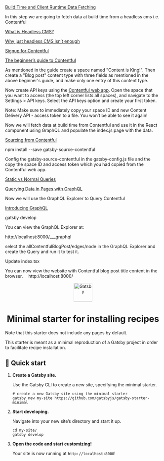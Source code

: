 [Build Time and Client Runtime Data Fetching](https://www.gatsbyjs.com/docs/data-fetching/)

In this step we are going to fetch data at build time from a headless cms i.e. Contentful

[What is Headless CMS?](https://www.contentful.com/r/knowledgebase/what-is-headless-cms/)

[Why just headless CMS isn’t enough](https://www.contentful.com/resources/why-just-headless-cms-isnt-enough/)

[Signup for Contentful](https://www.contentful.com/sign-up/)

[The beginner’s guide to Contentful](https://www.contentful.com/help/contentful-101/)

As mentioned in the guide create a space named "Content is King!". Then create a "Blog post" content type with three fields as mentioned in the above beginner's guide, and make only one entry of this content type.

Now create API keys using the [Contentful web app](https://app.contentful.com/). Open the space that you want to access (the top left corner lists all spaces), and navigate to the Settings > API keys. Select the API keys option and create your first token.

Note: Make sure to immediately copy your space ID and new Content Delivery API - access token to a file. You won’t be able to see it again!

Now we will fetch data at build time from Contentful and use it in the React component using GraphQL and populate the index.js page with the data.

[Sourcing from Contentful](https://www.gatsbyjs.com/docs/sourcing-from-contentful/)

npm install --save gatsby-source-contentful

Config the gatsby-source-contentful in the gatsby-config.js file and the copy the space ID and access token which you had copied from the Contentful web app.

[Static vs Normal Queries](https://www.gatsbyjs.com/docs/static-vs-normal-queries/)

[Querying Data in Pages with GraphQL](https://www.gatsbyjs.com/docs/page-query/)

Now we will use the GraphQL Explorer to Query Contentful

[Introducing GraphQL](https://www.gatsbyjs.com/tutorial/part-five/#introducing-graphiql)

gatsby develop

You can view the GraphQL Explorer at:

http://localhost:8000/___graphql

select the allContentfulBlogPost/edges/node in the GraphQL Explorer and create the Query and run it to test it.

Update index.tsx

You can now view the website with Contentful blog post title content in the browser.
⠀
http://localhost:8000/




<p align="center">
  <a href="https://www.gatsbyjs.org">
    <img alt="Gatsby" src="https://www.gatsbyjs.org/monogram.svg" width="60" />
  </a>
</p>
<h1 align="center">
  Minimal starter for installing recipes
</h1>

Note that this starter does not include any pages by default.

This starter is meant as a minimal reproduction of a Gatsby project in order to facilitate recipe installation.

## 🚀 Quick start

1.  **Create a Gatsby site.**

    Use the Gatsby CLI to create a new site, specifying the minimal starter.

    ```shell
    # create a new Gatsby site using the minimal starter
    gatsby new my-site https://github.com/gatsbyjs/gatsby-starter-minimal
    ```

2.  **Start developing.**

    Navigate into your new site’s directory and start it up.

    ```shell
    cd my-site/
    gatsby develop
    ```

3.  **Open the code and start customizing!**

    Your site is now running at `http://localhost:8000`!
